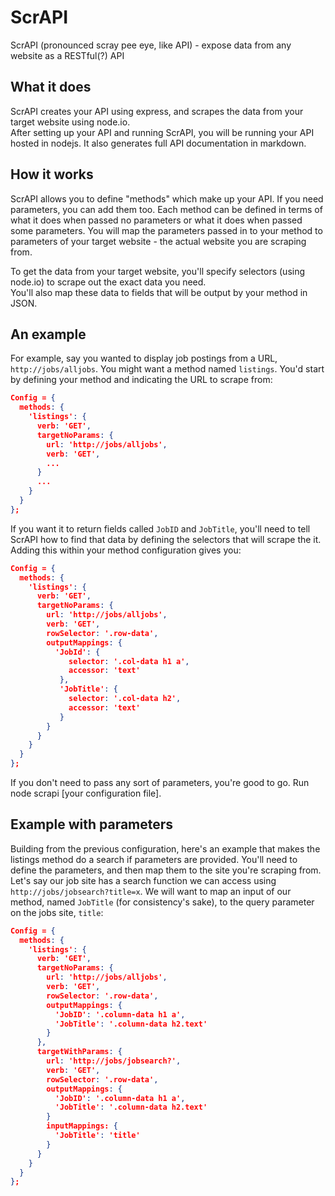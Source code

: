 # ScrAPI
ScrAPI (pronounced scray pee eye, like API) - expose data from any website as a RESTful(?) API 

## What it does
ScrAPI creates your API using express, and scrapes the data from your target website using node.io.  
After setting up your API and running ScrAPI, you will be running your API hosted in nodejs.  It also generates full API
documentation in markdown.

## How it works

ScrAPI allows you to define "methods" which make up your API.  If you need parameters, you can add them too.  Each 
method can be defined in terms of what it does when passed no parameters or what it does when passed some parameters. 
You will map the parameters passed in to your method to parameters of your target website - the actual website you are 
scraping from.  

To get the data from your target website, you'll specify selectors (using node.io) to scrape out the exact data you need.  
You'll also map these data to fields that will be output by your method in JSON.

## An example

For example, say you wanted to display job postings from a URL, `http://jobs/alljobs`. You might want a method named 
`listings`. You'd start by defining your method and indicating the URL to scrape from:

```JSON
Config = {
  methods: {
    'listings': {
      verb: 'GET',
      targetNoParams: {
        url: 'http://jobs/alljobs',
        verb: 'GET',
        ...
      }
      ...
    }
  }
};
```

If you want it to return fields called `JobID` and `JobTitle`, you'll need to tell ScrAPI how to find that data by 
defining the selectors that will scrape the it. Adding this within your method configuration gives you:

```JSON
Config = {
  methods: {
    'listings': {
      verb: 'GET',
      targetNoParams: {
        url: 'http://jobs/alljobs',
        verb: 'GET',
        rowSelector: '.row-data',
        outputMappings: {  
          'JobId': {
             selector: '.col-data h1 a',
             accessor: 'text'
           },
           'JobTitle': {
             selector: '.col-data h2',
             accessor: 'text'
           }
        }
      }
    }
  }
};
```
      
If you don't need to pass any sort of parameters, you're good to go. Run node scrapi [your configuration file].

## Example with parameters

Building from the previous configuration, here's an example that makes the listings method do a search if 
parameters are provided. You'll need to define the parameters, and then map them to the site you're scraping from.  
Let's say our job site has a search function we can access using  `http://jobs/jobsearch?title=x`.  We will want to 
map an input of our method, named `JobTitle` (for consistency's sake), to the query parameter on the jobs site, `title`:

```JSON
Config = {
  methods: {
    'listings': {
      verb: 'GET',
      targetNoParams: {
        url: 'http://jobs/alljobs',
        verb: 'GET',
        rowSelector: '.row-data',
        outputMappings: {  
          'JobID': '.column-data h1 a',
          'JobTitle': '.column-data h2.text'
        }
      },
      targetWithParams: {
        url: 'http://jobs/jobsearch?',
        verb: 'GET',
        rowSelector: '.row-data',
        outputMappings: {  
          'JobID': '.column-data h1 a',
          'JobTitle': '.column-data h2.text'
        }
        inputMappings: {
          'JobTitle': 'title'
        }
      }
    }
  }
};
```
